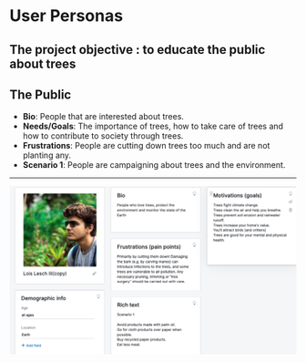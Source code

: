 # User Personas

<!-- some introduction -->

## The project objective : to educate the public about trees

<!-- a persona -->

## The Public

- **Bio**: People that are interested about trees.
- **Needs/Goals**: The importance of trees, how to take care of trees and how to
  contribute to society through trees.
- **Frustrations**: People are cutting down trees too much and are not planting
  any.
- **Scenario 1**: People are campaigning about trees and the environment.

---

![user](/assets/user.png)
